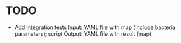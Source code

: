 TODO
====

 - Add integration tests
    Input: YAML file with map (include bacteria parameters); script
    Output: YAML file with result (map)
